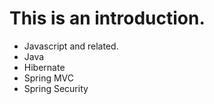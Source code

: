 This is an introduction.
========================
* Javascript and related.
* Java
* Hibernate
* Spring MVC
* Spring Security
